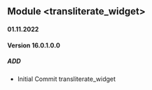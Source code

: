 ## Module <transliterate_widget>

#### 01.11.2022
#### Version 16.0.1.0.0
##### ADD
- Initial Commit transliterate_widget